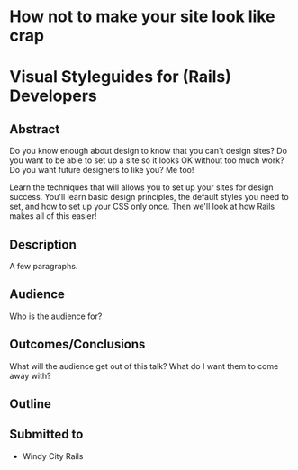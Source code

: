 # How not to make your site look like crap
# Visual Styleguides for (Rails) Developers

## Abstract
Do you know enough about design to know that you can't design sites?  Do
you want to be able to set up a site so it looks OK without too much
work? Do you want future designers to like you? Me too!

Learn the techniques that will allows you to set up your sites for
design success.  You'll learn basic design principles, the default
styles you need to set, and how to set up your CSS only once.  Then
we'll look at how Rails makes all of this easier!

## Description
A few paragraphs.

## Audience
Who is the audience for?

## Outcomes/Conclusions
What will the audience get out of this talk? What do I want them to come
away with?

## Outline


## Submitted to

- Windy City Rails
